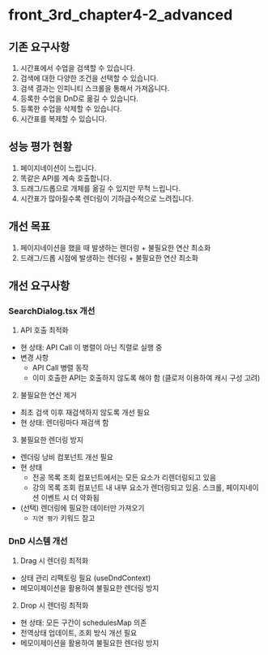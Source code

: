 # front_3rd_chapter4-2_advanced

## 기존 요구사항

1. 시간표에서 수업을 검색할 수 있습니다.
2. 검색에 대한 다양한 조건을 선택할 수 있습니다.
3. 검색 결과는 인피니티 스크롤을 통해서 가져옵니다.
4. 등록한 수업을 DnD로 옮길 수 있습니다.
5. 등록한 수업을 삭제할 수 있습니다.
6. 시간표를 복제할 수 있습니다.

## 성능 평가 현황

1. 페이지네이션이 느립니다.
2. 똑같은 API를 계속 호출합니다.
3. 드래그/드롭으로 개체를 옮길 수 있지만 무척 느립니다.
4. 시간표가 많아질수록 렌더링이 기하급수적으로 느려집니다.

## 개선 목표

1. 페이지네이션을 했을 때 발생하는 렌더링 + 불필요한 연산 최소화
2. 드래그/드롭 시점에 발생하는 렌더링 + 불필요한 연산 최소화

## 개선 요구사항

### SearchDialog.tsx 개선

1. API 호출 최적화
  - 현 상태: API Call 이 병렬이 아닌 직렬로 실행 중
  - 변경 사항
    - API Call 병렬 동작
    - 이미 호출한 API는 호출하지 않도록 해야 함 (클로저 이용하여 캐시 구성 고려)
2. 불필요한 연산 제거
  - 최초 검색 이후 재검색하지 않도록 개선 필요
  - 현 상태: 렌더링마다 재검색 함
3. 불필요한 렌더링 방지
  - 렌더링 낭비 컴포넌트 개선 필요
  - 현 상태
    - 전공 목록 조회 컴포넌트에서는 모든 요소가 리렌더링되고 있음
    - 강의 목록 조회 컴포넌트 내 내부 요소가 렌더링되고 있음. 스크롤, 페이지네이션 이벤트 시 더 악화됨
  - (선택) 렌더링에 필요한 데이터만 가져오기
    - `지연 평가` 키워드 참고

### DnD 시스템 개선

1. Drag 시 렌더링 최적화
  - 상태 관리 리팩토링 필요 (useDndContext)
  - 메모이제이션을 활용하여 불필요한 렌더링 방지
2. Drop 시 렌더링 최적화
  - 현 상태: 모든 구간이 schedulesMap 의존
  - 전역상태 업데이트, 조회 방식 개선 필요
  - 메모이제이션을 활용하여 불필요한 렌더링 방지